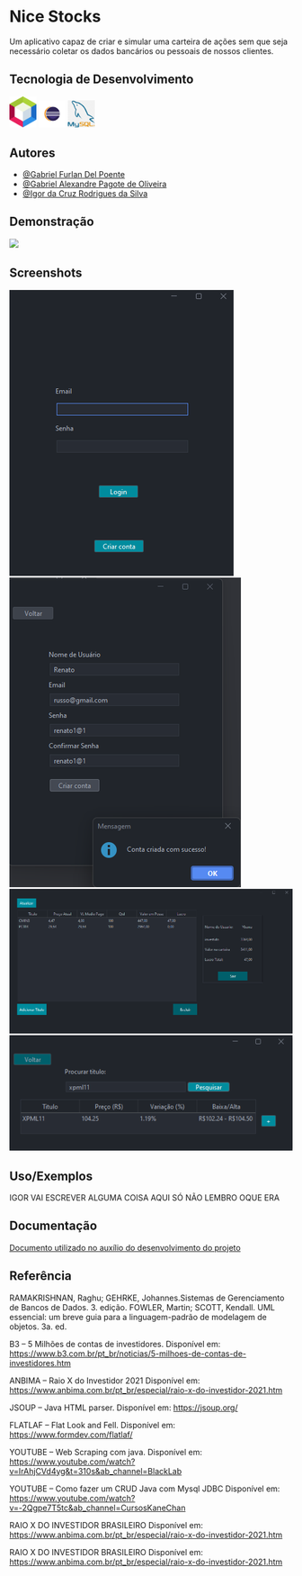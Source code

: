 # Nice Stocks

Um aplicativo capaz de criar e simular uma carteira de ações sem que seja necessário coletar os dados bancários ou pessoais de nossos clientes.

## Tecnologia de Desenvolvimento

<p display="inline-block">
  <img width="48" src="src/resources/icons/Netbeans-logo.png">
  <img width="48" src="src/resources/icons/pngwing.com.png">
  <img width="48" src="src/resources/icons/png-clipart-mysql-mysql.png">
</p>

## Autores

- [@Gabriel Furlan Del Poente](https://www.github.com/Furlangit)
- [@Gabriel Alexandre Pagote de Oliveira](https://www.github.com/gabrielpagote)
- [@Igor da Cruz Rodrigues da Silva](https://www.github.com/mjigormj)


## Demonstração

<img src="src/resources/icons/HomeBrocker.gif">

## Screenshots

<img src="documentos/Telas/01 - login.png">
<img src="documentos/Telas/02 - criar conta.png">
<img src="documentos/Telas/03 - carteira.png">
<img src="documentos/Telas/04 - adicionar titulo.png">

## Uso/Exemplos

IGOR VAI ESCREVER ALGUMA COISA AQUI SÓ NÃO LEMBRO OQUE ERA 

## Documentação

[Documento utilizado no auxílio do desenvolvimento do projeto](https://github.com/mjigormj/A3-HomeBroker/tree/main/documentos)


## Referência

RAMAKRISHNAN, Raghu; GEHRKE, Johannes.Sistemas de Gerenciamento de Bancos de Dados. 3. edição.
FOWLER, Martin; SCOTT, Kendall. UML essencial: um breve guia para a linguagem-padrão de modelagem de objetos. 3a. ed. 

B3 – 5 Milhões de contas de investidores. Disponível em: <https://www.b3.com.br/pt_br/noticias/5-milhoes-de-contas-de-investidores.htm> 

ANBIMA – Raio X do Investidor 2021 Disponível em: <https://www.anbima.com.br/pt_br/especial/raio-x-do-investidor-2021.htm> 

JSOUP – Java HTML parser. Disponível em: https://jsoup.org/ 

FLATLAF –  Flat Look and Fell. Disponível em:  <https://www.formdev.com/flatlaf/> 

YOUTUBE – Web Scraping com java. Disponível em: <https://www.youtube.com/watch?v=IrAhjCVd4yg&t=310s&ab_channel=BlackLab> 

YOUTUBE – Como fazer um CRUD Java com Mysql JDBC Disponível em: <https://www.youtube.com/watch?v=-2Qgpe7T5tc&ab_channel=CursosKaneChan> 

RAIO X DO INVESTIDOR BRASILEIRO Disponível em: <https://www.anbima.com.br/pt_br/especial/raio-x-do-investidor-2021.htm>

RAIO X DO INVESTIDOR BRASILEIRO Disponível em: <https://www.anbima.com.br/pt_br/especial/raio-x-do-investidor-2021.htm>

